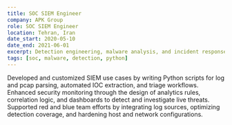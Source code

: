 ```yaml
---
title: SOC SIEM Engineer
company: APK Group
role: SOC SIEM Engineer
location: Tehran, Iran
date_start: 2020-05-10
date_end: 2021-06-01
excerpt: Detection engineering, malware analysis, and incident response with light tooling.
tags: [soc, malware, detection, python]
---
```

Developed and customized SIEM use cases by writing Python scripts for log and pcap parsing, automated IOC extraction, and triage workflows. Enhanced security monitoring through the design of analytics rules, correlation logic, and dashboards to detect and investigate live threats. Supported red and blue team efforts by integrating log sources, optimizing detection coverage, and hardening host and network configurations.
